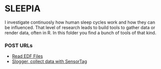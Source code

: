 # SLEEPIA
I investigate continuosly how human sleep cycles work and how they can be influenced. That level of research leads to build tools to gather data or render data, often in R. In this folder you find a bunch of tools of that kind.

### **POST URLs**

* [Read EDF Files](http://iamsensoria.com/post/131753663431/read-edf-files)
* [Slogger, collect data with SensorTag](http://iamsensoria.com/post/134004915304/raspberry-pi-and-sensor-tag-part-iii)